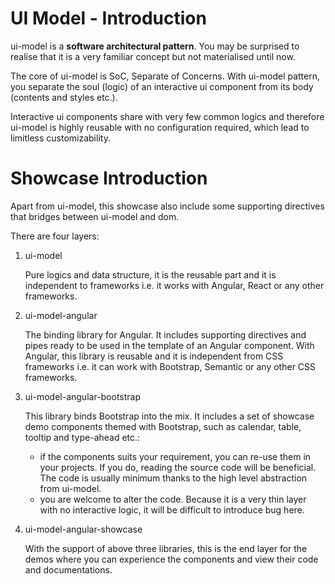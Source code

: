 # UI Model - Introduction

ui-model is a **software architectural pattern**. You may be surprised to realise that it is a very familiar concept but not materialised until now. 

The core of ui-model is SoC, Separate of Concerns. With ui-model pattern, you separate the soul (logic) of an interactive ui component from its body (contents and styles etc.). 

Interactive ui components share with very few common logics and therefore ui-model is highly reusable with no configuration required, which lead to limitless customizability. 

# Showcase Introduction

Apart from ui-model, this showcase also include some supporting directives that bridges between ui-model and dom.

There are four layers: 

1. ui-model

    Pure logics and data structure, it is the reusable part and it is independent to frameworks i.e. it works with Angular, React or any other frameworks. 
    
1. ui-model-angular

    The binding library for Angular. It includes supporting directives and pipes ready to be used in the template of an Angular component. With Angular, this library is reusable and it is independent from CSS frameworks i.e. it can work with Bootstrap, Semantic or any other CSS frameworks. 
        
1. ui-model-angular-bootstrap

    This library binds Bootstrap into the mix. It includes a set of showcase demo components themed with Bootstrap, such as calendar, table, tooltip and type-ahead etc.:  
    
    - if the components suits your requirement, you can re-use them in your projects. If you do, reading the source code will be beneficial. The code is usually minimum thanks to the high level abstraction from ui-model. 
    - you are welcome to alter the code. Because it is a very thin layer with no interactive logic, it will be difficult to introduce bug here.

1. ui-model-angular-showcase

    With the support of above three libraries, this is the end layer for the demos where you can experience the components and view their code and documentations.

